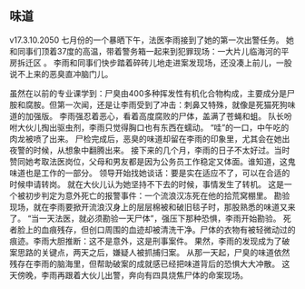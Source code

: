 ## 味道
v17.3.10.2050
七月份的一个暴晒下午，法医李雨接到了她的第一次出警任务。
她和同事们顶着37度的高温，带着警务箱一起来到犯罪现场：一大片儿临海河的平房拆迁区
。
李雨和同事们快步踏着碎砖儿地走进案发现场，还没凑上前儿，一股说不上来的恶臭直冲脑门儿。

虽然在以前的专业课学到：尸臭由400多种挥发性有机化合物构成，主要成分是尸胺和腐胺。但第一次闻，还是让李雨受到了冲击：刺鼻又特殊，就像是死猫死狗味道的加强版。
李雨强忍着恶心，看着高度腐败的尸体，盖满了苍蝇和蛆。
队长吩咐大伙儿掏出驱虫剂，李雨只觉得胸口也有东西在蠕动。
“哇”的一口，中午吃的肉龙被喷了出来。
尸检完成后，恶臭的味道却留在李雨的印象里，尤其会在她出夜警的时候，从想象中翻腾出来。
接下来的几个月，李雨的日子不太好过。当时赞同她考取法医岗位，父母和男友都是因为公务员工作稳定又体面。谁知道，这鬼味道也是工作的一部分。
领导开始找她谈话：要是实在适应不了，可以在合适的时候申请转岗。
就在大伙儿认为她坚持不下去的时候，事情发生了转机。
这是一个被初步判定为意外死亡的报警事件：一个流浪汉冻死在他的拾荒窝棚里。
勘验现场，就在李雨要掀开流浪汉身上的层层棉被和破旧毯子时，那股熟悉的味道又来了。 “当一天法医，就必须勘验一天尸体”，强压下那种恐惧，李雨开始勘验。
死者脸上的血痕残存，但创口周围的血迹却被清洗干净。尸体的衣物有被轻微动过的痕迹。李雨大胆推断：这不是意外，这是刑事案件。
果然，李雨的发现成为了破案思路的关键点，两天之后，嫌疑人被抓捕归案。
从那一天起，尸臭的味道依然残存在李雨的脑海里，但帮助破案的成就感已经把味道背后的恐惧大大冲散。
这天傍晚，李雨再跟着大伙儿出警，奔向有四具烧焦尸体的命案现场。







